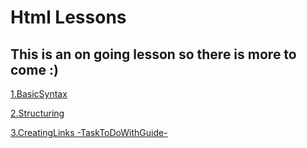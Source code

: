 # **Html Lessons**
## This is an on going lesson so there is more to come :)

[1.BasicSyntax](1.BasicSyntax)

[2.Structuring](2.Structuring)

[3.CreatingLinks](3.CreatingLinks)[		-TaskToDoWithGuide-](LinkingToPageWithinYourSite)



